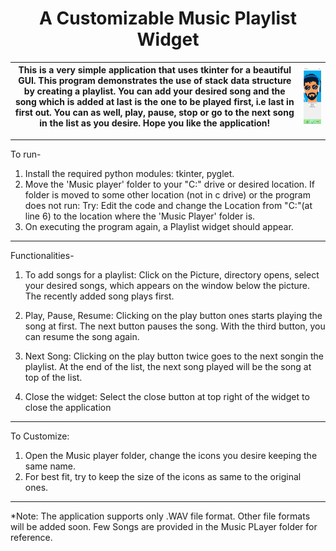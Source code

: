 <h1 align= "Center"> A Customizable Music Playlist Widget </h2>

| This is a very simple application that uses tkinter for a beautiful GUI. This program demonstrates the use of stack data structure by creating a playlist. You can add your desired song and the song which is added at last is the one to be played first, i.e last in first out. You can as well, play, pause, stop or go to the next song in the list as you desire. Hope you like the application! | ![Widget](https://github.com/Avr13/Music-Playlist/blob/main/Playlist%20Widget.PNG)  |
|---|---|

-------------------------------------------  

To run-
1. Install the required python modules: tkinter, pyglet.
2. Move the 'Music player' folder to your "C:" drive or desired location.
	If folder is moved to some other location (not in c drive) or the program does not run:
		Try: Edit the code and change the Location from "C:"(at line 6) to the location where the 'Music Player' folder is.
3. On executing the program again, a Playlist widget should appear.
--------------------------------------------

Functionalities-
1. To add songs for a playlist:
	Click on the Picture, directory opens, select your desired songs, which appears on the window below the picture.
	The recently added song plays first.

2. Play, Pause, Resume:
	Clicking on the play button ones starts playing the song at first.
	The next button pauses the song.
	With the third button, you can resume the song again.

3. Next Song:
	Clicking on the play button twice goes to the next songin the playlist.
	At the end of the list, the next song played will be the song at top of the list.

4. Close the widget:
	Select the close button at top right of the widget to close the application
-------------------------------------------

To Customize:
1. Open the Music player folder, change the icons you desire keeping the same name.
2. For best fit, try to keep the size of the icons as same to the original ones.
-------------------------------------------

*Note: The application supports only .WAV file format. Other file formats will be added soon. Few Songs are provided in the Music PLayer folder for reference.
